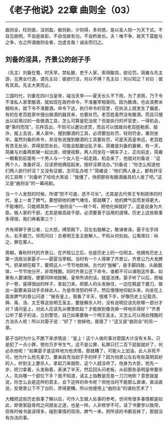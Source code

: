 # 《老子他说》22章 曲则全（03）

------

曲则全，枉则直，洼则盈，敝则新，少则得，多则惑，是以圣人抱一为天下式。不自见故明，不自是故彰，不自伐故有功，不自矜故长。夫！唯不争，故天下莫能与之争，古之所谓曲则全者，岂虚言哉！诚全而归之。

## 刘备的淫具，齐景公的刽子手

（先主）刘备在蜀，时天旱，禁私酿，吏于人家，索得酿具，欲论罚。简雍与先主游，见男女行道，谓先主曰：彼欲行淫，何以不缚？先主曰：何以知之？对曰：彼有其具。先主大笑而止。

三国时代，刘备在四川当皇帝，碰当天旱——夏天长久不下雨，为了求雨，乃下令不准私人家里酿酒，就如现在政府命令，不准屠宰相类同。因为酿酒，也会浪费米粮和水，就下令不准酿酒。命令下达，执行命令的官吏，在执法上就发生了偏差，有的在老百姓家中搜出做酒的器具来，也要处罚。老百姓虽然没有酿酒，而且只搜出以前用过的一些做酒工具，怎么可算是犯法呢？但是执行的坏官吏，一得机会，便“乘时而驾”，花样百出，不但可以邀功求赏，而且可以借故向老百姓勒索、敲诈，报上去说，某人家中，搜到酿酒的工具，必须要加处罚，轻则罚金，重则坐牢。虽然刘备的命令，并没有说搜到酿酒的工具要处罚，可是天高皇帝远，老百姓有苦无处诉，弄得民怨处处，可能会酝酿出乱子来。简雍是刘备的妻舅，有一天，简雍与刘备两郎舅一起出游，顺便视察，两人同坐在一辆车子上，正向前走，简雍一眼看到前面有一个男人与一个女人在一起走路，机会来了，他就对刘备说：“这两个人，准备奸淫，应该把他俩捉起来，按奸淫罪法办。”刘备说：“你怎么知道他们两人欲行奸淫？又没有证据，怎可乱办呢？”简雍说：“他们两人身上，都有奸淫的工具啊！”刘备听了哈哈大笑说：“我懂了，快把那些有酿酒器具的人放了吧。”这又是“曲则全”的一幕闹剧。

当一个人发怒的时候，所谓“怒不可遏，恶不可长”。尤其是古代帝王专制政体的时代，皇上一发了脾气，要想把他的脾气堵住，那就糟了，他的脾气反而发得更大，不能堵的，只能顺其势——“曲则全”——转个弯，把他化掉就好了。这是说身为大臣，做人家的干部，尤其是做高级干部，必须要善于运用的道理。历史上这些故事多得很，我们再看第三个：

齐有得罪于景公者，公大怒。缚至殿下，召左右肢解之，敢谏者诛，晏子左手持头，右手磨刀，仰而问曰：古者明王圣主肢解人，不知从何处始。公离席曰：纵之，罪在寡人。

周朝，春秋时代的齐景公，在齐桓公之后，也是历史上的一位明主。他拥有历史上第一流政治家晏子——晏婴当宰相。当时有一个人得罪了齐景公，齐景公乃大发脾气，抓来绑在殿下，要把这人一节节地砍掉。古代的“肢解”，是手脚四肢、头脑胭体，一节节地分开，非常残酷。同时齐景公还下命令，谁都不可以谏阻这件事，如果有人要谏阻，便要同样地肢解。皇帝所讲的话，就是法律。晏子听了以后，把袖子一卷，装得很凶的样子，拿起刀来，把那人的头发揪住，一边在鞋底下磨刀，做出一副要亲自动手杀掉此人，为皇帝泄怒的样子。然后慢慢地仰起头来，向坐在上面发脾气的景公问道：“报告皇上，我看了半天，很难下手，好像历史上记载尧、舜、禹、汤、文王等这些明王圣主，要肢解杀人时，没有说明应该先砍哪一部分才对？请问皇上，对此人应该先从哪里砍起？才能做到像尧舜一样地杀得好？”齐景公听了晏子的话，立刻警觉，自己如果要做一个明王圣主，又怎么可以用此残酷的方法杀人呢！所以对晏子说：“好了！放掉他，我错了！”这又是“曲则全”的另一章。

晏子当时为什么不跪下来求情说：“皇上！这个人做的事对君国大计没有关系，只是犯了一点小罪，使你万岁爷生气，这不是公罪，私罪只打二百下屁股就好了，何必杀他呢！”如果晏子是这样地为他求情，那就糟了，可能火上加油，此人非死不可。他为什么抢先拿刀，要亲自充当刽子手的样子？因为怕景公左右有些莫明其妙的人，听到主上要杀人，拿起刀来就砍，这个人就没命了。他身为大臣，抢先一步，把刀拿着，头发揪着，表演了半天，然后回头问老板，从前那些圣明皇帝要杀人，先向哪一个部位下手？我不知道，请主上指教是否是一刀刀地砍？意思就是说，你怎么会是这样的君主，会下这样的命令呢？但他当时不能那么直谏，直话直说，反使景公下不了台阶，弄得更糟。所以他便用上“曲则全”的谏劝艺术了！

大概把这些历史故事了解以后，可作人生做人处事的参考。世间有很多事情都是如此，即使家庭骨肉之间朋友之道，也是一样。人非修学不可，读了书要学以致用，但有时候书虽读得多，碰到事情的现场，脾气一来，把所读的书都丢掉了，那就没有办法的事。
